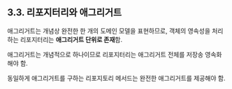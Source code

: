 ## 3.3. 리포지터리와 애그리거트

애그리거트는 개념상 완전한 한 개의 도메인 모델을 표현하므로, 객체의 영속성을 처리하는 리포지터리는 **애그리거트 단위로 존재**함.

애그리거트는 개념적으로 하나이므로 리포지터리는 애그리거트 전체를 저장송 영속화해야 함.

동일하게 애그리거트를 구하는 리포지토리 메서드는 완전한 애그리거트를 제공해야 함.